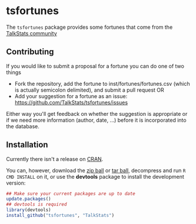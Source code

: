 tsfortunes
==========

The `tsfortunes` package provides some fortunes that come from the [TalkStats community](www.talkstats.com)

## Contributing

If you would like to submit a proposal for a fortune you can do one of two things

* Fork the repository, add the fortune to inst/fortunes/fortunes.csv (which is actually semicolon delimited), and submit a pull request OR
* Add your suggestion for a fortune as an issue: https://github.com/TalkStats/tsfortunes/issues

Either way you'll get feedback on whether the suggestion is appropriate or if we need more information (author, date, ...) before it is incorporated into the database.
    
## Installation

Currently there isn't a release on [CRAN](http://cran.r-project.org/).

You can, however, download the [zip ball](https://github.com/TalkStats/tsfortunes/zipball/master) or [tar ball](https://github.com/TalkStats/tsfortunes/tarball/master), decompress and run `R CMD INSTALL` on it, or use the **devtools** package to install the development version:

```r
## Make sure your current packages are up to date
update.packages()
## devtools is required
library(devtools)
install_github("tsfortunes", "TalkStats")
```

